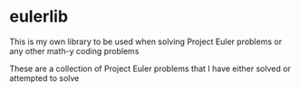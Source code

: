 # eulerlib
This is my own library to be used when solving Project Euler problems or any other math-y coding problems

These are a collection of Project Euler problems that I have either solved or attempted to solve
